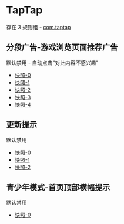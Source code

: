 # TapTap

存在 3 规则组 - [com.taptap](/src/apps/com.taptap.ts)

## 分段广告-游戏浏览页面推荐广告

默认禁用 - 自动点击"对此内容不感兴趣"

- [快照-0](https://i.gkd.li/i/12840903)
- [快照-1](https://i.gkd.li/i/12842279)
- [快照-2](https://i.gkd.li/i/12864810)
- [快照-3](https://i.gkd.li/i/12840904)
- [快照-4](https://i.gkd.li/i/13258679)

## 更新提示

默认禁用

- [快照-0](https://i.gkd.li/i/13387479)
- [快照-1](https://i.gkd.li/i/13488702)
- [快照-2](https://i.gkd.li/i/14209268)

## 青少年模式-首页顶部横幅提示

默认禁用

- [快照-0](https://i.gkd.li/i/14209309)
